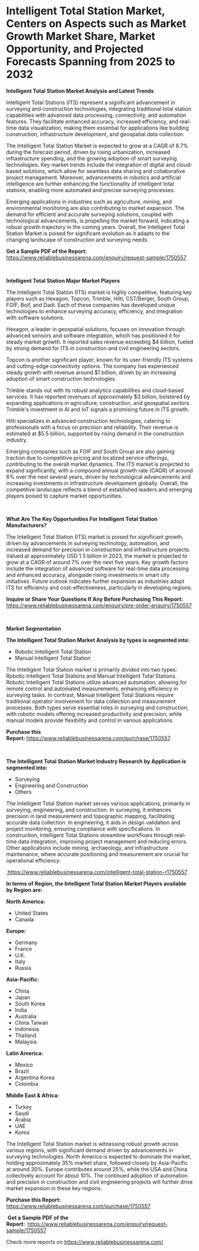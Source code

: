 <p><h1>Intelligent Total Station Market, Centers on Aspects such as Market Growth Market Share, Market Opportunity, and Projected Forecasts Spanning from 2025 to 2032</h1></p><p><strong>Intelligent Total Station Market Analysis and Latest Trends</strong></p>
<p><p>Intelligent Total Stations (ITS) represent a significant advancement in surveying and construction technologies, integrating traditional total station capabilities with advanced data processing, connectivity, and automation features. They facilitate enhanced accuracy, increased efficiency, and real-time data visualization, making them essential for applications like building construction, infrastructure development, and geospatial data collection.</p><p>The Intelligent Total Station Market is expected to grow at a CAGR of 8.7% during the forecast period, driven by rising urbanization, increased infrastructure spending, and the growing adoption of smart surveying technologies. Key market trends include the integration of digital and cloud-based solutions, which allow for seamless data sharing and collaborative project management. Moreover, advancements in robotics and artificial intelligence are further enhancing the functionality of intelligent total stations, enabling more automated and precise surveying processes.</p><p>Emerging applications in industries such as agriculture, mining, and environmental monitoring are also contributing to market expansion. The demand for efficient and accurate surveying solutions, coupled with technological advancements, is propelling the market forward, indicating a robust growth trajectory in the coming years. Overall, the Intelligent Total Station Market is poised for significant evolution as it adapts to the changing landscape of construction and surveying needs.</p></p>
<p><strong>Get a Sample PDF of the Report:&nbsp;</strong> <a href="https://www.reliablebusinessarena.com/enquiry/request-sample/1750557?utm_campaign=2822&utm_medium=2&utm_source=Github&utm_content=ia&utm_term=10042025&utm_id=intelligent-total-station">https://www.reliablebusinessarena.com/enquiry/request-sample/1750557</a></p>
<p>&nbsp;</p>
<p><strong>Intelligent Total Station Major Market Players</strong></p>
<p><p>The Intelligent Total Station (ITS) market is highly competitive, featuring key players such as Hexagon, Topcon, Trimble, Hilti, CST/Berger, South Group, FOIF, Boif, and Dadi. Each of these companies has developed unique technologies to enhance surveying accuracy, efficiency, and integration with software solutions.</p><p>Hexagon, a leader in geospatial solutions, focuses on innovation through advanced sensors and software integration, which has positioned it for steady market growth. It reported sales revenue exceeding $4 billion, fueled by strong demand for ITS in construction and civil engineering sectors.</p><p>Topcon is another significant player, known for its user-friendly ITS systems and cutting-edge connectivity options. The company has experienced steady growth with revenue around $1 billion, driven by an increasing adoption of smart construction technologies.</p><p>Trimble stands out with its robust analytics capabilities and cloud-based services. It has reported revenues of approximately $3 billion, bolstered by expanding applications in agriculture, construction, and geospatial sectors. Trimble's investment in AI and IoT signals a promising future in ITS growth.</p><p>Hilti specializes in advanced construction technologies, catering to professionals with a focus on precision and reliability. Their revenue is estimated at $5.5 billion, supported by rising demand in the construction industry.</p><p>Emerging companies such as FOIF and South Group are also gaining traction due to competitive pricing and localized service offerings, contributing to the overall market dynamics. The ITS market is projected to expand significantly, with a compound annual growth rate (CAGR) of around 6% over the next several years, driven by technological advancements and increasing investments in infrastructure development globally. Overall, the competitive landscape reflects a blend of established leaders and emerging players poised to capture market opportunities.</p></p>
<p>&nbsp;</p>
<p><strong>What Are The Key Opportunities For Intelligent Total Station Manufacturers?</strong></p>
<p><p>The Intelligent Total Station (ITS) market is poised for significant growth, driven by advancements in surveying technology, automation, and increased demand for precision in construction and infrastructure projects. Valued at approximately USD 1.5 billion in 2023, the market is projected to grow at a CAGR of around 7% over the next five years. Key growth factors include the integration of advanced software for real-time data processing and enhanced accuracy, alongside rising investments in smart city initiatives. Future outlook indicates further expansion as industries adopt ITS for efficiency and cost-effectiveness, particularly in developing regions.</p></p>
<p><strong>Inquire or Share Your Questions If Any Before Purchasing This Report:</strong> <a href="https://www.reliablebusinessarena.com/enquiry/pre-order-enquiry/1750557?utm_campaign=2822&utm_medium=2&utm_source=Github&utm_content=ia&utm_term=10042025&utm_id=intelligent-total-station">https://www.reliablebusinessarena.com/enquiry/pre-order-enquiry/1750557</a></p>
<p>&nbsp;</p>
<p><strong>Market Segmentation</strong></p>
<p><strong>The Intelligent Total Station Market Analysis by types is segmented into:</strong></p>
<p><ul><li>Robotic Intelligent Total Station</li><li>Manual Intelligent Total Station</li></ul></p>
<p><p>The Intelligent Total Station market is primarily divided into two types: Robotic Intelligent Total Stations and Manual Intelligent Total Stations. Robotic Intelligent Total Stations utilize advanced automation, allowing for remote control and automated measurements, enhancing efficiency in surveying tasks. In contrast, Manual Intelligent Total Stations require traditional operator involvement for data collection and measurement processes. Both types serve essential roles in surveying and construction, with robotic models offering increased productivity and precision, while manual models provide flexibility and control in various applications.</p></p>
<p><strong>Purchase this Report:&nbsp;</strong><a href="https://www.reliablebusinessarena.com/purchase/1750557?utm_campaign=2822&utm_medium=2&utm_source=Github&utm_content=ia&utm_term=10042025&utm_id=intelligent-total-station">https://www.reliablebusinessarena.com/purchase/1750557</a></p>
<p>&nbsp;</p>
<p><strong>The Intelligent Total Station Market Industry Research by Application is segmented into:</strong></p>
<p><ul><li>Surveying</li><li>Engineering and Construction</li><li>Others</li></ul></p>
<p><p>The Intelligent Total Station market serves various applications, primarily in surveying, engineering, and construction. In surveying, it enhances precision in land measurement and topographic mapping, facilitating accurate data collection. In engineering, it aids in design validation and project monitoring, ensuring compliance with specifications. In construction, Intelligent Total Stations streamline workflows through real-time data integration, improving project management and reducing errors. Other applications include mining, archaeology, and infrastructure maintenance, where accurate positioning and measurement are crucial for operational efficiency.</p></p>
<p><a href="https://www.reliablebusinessarena.com/intelligent-total-station-r1750557?utm_campaign=2822&utm_medium=2&utm_source=Github&utm_content=ia&utm_term=10042025&utm_id=intelligent-total-station">&nbsp;https://www.reliablebusinessarena.com/intelligent-total-station-r1750557</a></p>
<p><strong>In terms of Region, the Intelligent Total Station Market Players available by Region are:</strong></p>
<p>
    <p> <strong> North America: </strong>
        <ul>
            <li>United States</li>
            <li>Canada</li>
        </ul>
        </p> 
    <p> <strong> Europe: </strong>
        <ul>
            <li>Germany</li>
            <li>France</li>
            <li>U.K.</li>
            <li>Italy</li>
            <li>Russia</li>
        </ul>
        </p> 
    <p> <strong> Asia-Pacific: </strong>
        <ul>
            <li>China</li>
            <li>Japan</li>
            <li>South Korea</li>
            <li>India</li>
            <li>Australia</li>
            <li>China Taiwan</li>
            <li>Indonesia</li>
            <li>Thailand</li>
            <li>Malaysia</li>
        </ul>
        </p> 
    <p> <strong> Latin America: </strong>
        <ul>
            <li>Mexico</li>
            <li>Brazil</li>
            <li>Argentina Korea</li>
            <li>Colombia</li>
        </ul>
        </p> 
    <p> <strong> Middle East & Africa: </strong>
        <ul>
            <li>Turkey</li>
            <li>Saudi</li>
            <li>Arabia</li>
            <li>UAE</li>
            <li>Korea</li>
        </ul>
    </p>
    </p>
<p><p>The Intelligent Total Station market is witnessing robust growth across various regions, with significant demand driven by advancements in surveying technologies. North America is expected to dominate the market, holding approximately 35% market share, followed closely by Asia-Pacific at around 30%. Europe contributes around 25%, while the USA and China collectively account for about 10%. The continued adoption of automation and precision in construction and civil engineering projects will further drive market expansion in these key regions.</p></p>
<p><strong>Purchase this Report: </strong><a href="https://www.reliablebusinessarena.com/purchase/1750557?utm_campaign=2822&utm_medium=2&utm_source=Github&utm_content=ia&utm_term=10042025&utm_id=intelligent-total-station">https://www.reliablebusinessarena.com/purchase/1750557</a></p>
<p>&nbsp;<strong>Get a Sample PDF of the Report:&nbsp;&nbsp;</strong><a href="https://www.reliablebusinessarena.com/enquiry/request-sample/1750557?utm_campaign=2822&utm_medium=2&utm_source=Github&utm_content=ia&utm_term=10042025&utm_id=intelligent-total-station">https://www.reliablebusinessarena.com/enquiry/request-sample/1750557</a></p>
<p><strong></strong></p>
<p>Check more reports on <a href="https://www.reliablebusinessarena.com/?utm_campaign=2822&utm_medium=2&utm_source=Github&utm_content=ia&utm_term=10042025&utm_id=intelligent-total-station">https://www.reliablebusinessarena.com/</a></p>